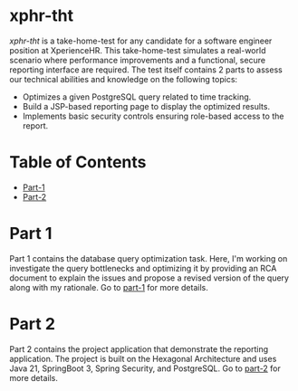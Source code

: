 # xphr-tht

*xphr-tht* is a take-home-test for any candidate for a software engineer position at XperienceHR.
This take-home-test simulates a real-world scenario where performance improvements and a functional, 
secure reporting interface are required.
The test itself contains 2 parts to assess our technical abilities and knowledge on the following topics:
- Optimizes a given PostgreSQL query related to time tracking.
- Build a JSP-based reporting page to display the optimized results.
- Implements basic security controls ensuring role-based access to the report.

# Table of Contents

- [Part-1](#part-1)
- [Part-2](#part-2)

# Part 1

Part 1 contains the database query optimization task. 
Here, I'm working on investigate the query bottlenecks and optimizing it by providing an RCA document 
to explain the issues and propose a revised version of the query along with my rationale.
Go to [part-1](./part-1/README.md) for more details.

# Part 2

Part 2 contains the project application that demonstrate the reporting application.
The project is built on the Hexagonal Architecture and uses Java 21, SpringBoot 3, Spring Security, and PostgreSQL.
Go to [part-2](./part-2/README.md) for more details.